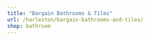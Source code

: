 ```yaml
---
title: "Bargain Bathrooms & Tiles"
url: /harleston/bargain-bathrooms-and-tiles/
shop: bathroom
---
```

